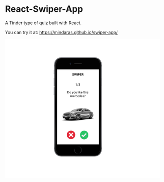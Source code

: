# React-Swiper-App
A Tinder type of quiz built with React.

You can try it at: https://mindaras.github.io/swiper-app/

![Alt text](./screenshot.png)
